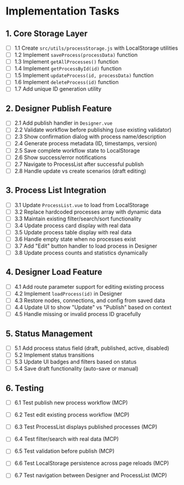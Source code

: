 # Implementation Tasks

## 1. Core Storage Layer
- [ ] 1.1 Create `src/utils/processStorage.js` with LocalStorage utilities
- [ ] 1.2 Implement `saveProcess(processData)` function
- [ ] 1.3 Implement `getAllProcesses()` function
- [ ] 1.4 Implement `getProcessById(id)` function
- [ ] 1.5 Implement `updateProcess(id, processData)` function
- [ ] 1.6 Implement `deleteProcess(id)` function
- [ ] 1.7 Add unique ID generation utility

## 2. Designer Publish Feature
- [ ] 2.1 Add publish handler in `Designer.vue`
- [ ] 2.2 Validate workflow before publishing (use existing validator)
- [ ] 2.3 Show confirmation dialog with process name/description
- [ ] 2.4 Generate process metadata (ID, timestamps, version)
- [ ] 2.5 Save complete workflow state to LocalStorage
- [ ] 2.6 Show success/error notifications
- [ ] 2.7 Navigate to ProcessList after successful publish
- [ ] 2.8 Handle update vs create scenarios (draft editing)

## 3. Process List Integration
- [ ] 3.1 Update `ProcessList.vue` to load from LocalStorage
- [ ] 3.2 Replace hardcoded processes array with dynamic data
- [ ] 3.3 Maintain existing filter/search/sort functionality
- [ ] 3.4 Update process card display with real data
- [ ] 3.5 Update process table display with real data
- [ ] 3.6 Handle empty state when no processes exist
- [ ] 3.7 Add "Edit" button handler to load process in Designer
- [ ] 3.8 Update process counts and statistics dynamically

## 4. Designer Load Feature
- [ ] 4.1 Add route parameter support for editing existing process
- [ ] 4.2 Implement `loadProcess(id)` in Designer
- [ ] 4.3 Restore nodes, connections, and config from saved data
- [ ] 4.4 Update UI to show "Update" vs "Publish" based on context
- [ ] 4.5 Handle missing or invalid process ID gracefully

## 5. Status Management
- [ ] 5.1 Add process status field (draft, published, active, disabled)
- [ ] 5.2 Implement status transitions
- [ ] 5.3 Update UI badges and filters based on status
- [ ] 5.4 Save draft functionality (auto-save or manual)

## 6. Testing
- [ ] 6.1 Test publish new process workflow (MCP)
- [ ] 6.2 Test edit existing process workflow (MCP)
- [ ] 6.3 Test ProcessList displays published processes (MCP)
- [ ] 6.4 Test filter/search with real data (MCP)
- [ ] 6.5 Test validation before publish (MCP)
- [ ] 6.6 Test LocalStorage persistence across page reloads (MCP)
- [ ] 6.7 Test navigation between Designer and ProcessList (MCP)


